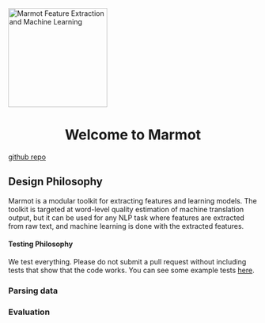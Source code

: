 <img src="http://upload.wikimedia.org/wikipedia/commons/thumb/3/3b/Marmot-edit1.jpg/1024px-Marmot-edit1.jpg" alt="Marmot Feature Extraction and Machine Learning" style="width: 200px;"/>
<center> <h1>Welcome to Marmot</h1> </center>
<!-- ![Marmot Picture](http://upload.wikimedia.org/wikipedia/commons/thumb/3/3b/Marmot-edit1.jpg/1024px-Marmot-edit1.jpg) -->

[github repo](https://github.com/qe-team/marmot)

## Design Philosophy

Marmot is a modular toolkit for extracting features and learning models. The toolkit is targeted at word-level quality estimation of machine translation output, but it can be used for any NLP task where features are extracted from raw text, and machine learning is done with the extracted features. 


#### Testing Philosophy

We test everything. Please do not submit a pull request without including tests that show that the code works. You can see some example tests [here]().

### Parsing data

### Evaluation
<Evaluation options>

